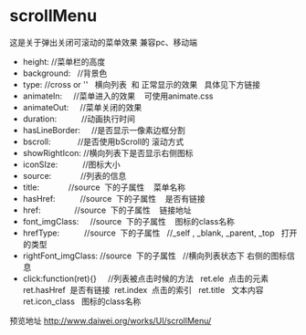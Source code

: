 # scrollMenu
这是关于弹出关闭可滚动的菜单效果   兼容pc、移动端

* height: 			      //菜单栏的高度
* background:         //背景色	
* type:  			        //cross  or ''   横向列表  和 正常显示的效果   具体见下方链接
* animateIn:          //菜单进入的效果    可使用animate.css
* animateOut:         //菜单关闭的效果
* duration:           //动画执行时间
* hasLineBorder:      //是否显示一像素边框分割
* bscroll:            //是否使用bScroll的 滚动方式
* showRightIcon:      //横向列表下是否显示右侧图标
* iconSIze:           //图标大小
* source:             //列表的信息
* title:              //source  下的子属性    菜单名称
* hasHref:            //source  下的子属性    是否有链接
* href:               //source  下的子属性    链接地址
* font_imgClass:      //source  下的子属性    图标的class名称  
* hrefType:           //source  下的子属性    //_self , _blank, _parent, _top   打开的类型
* rightFont_imgClass: //source  下的子属性    //横向列表状态下   右侧的图标信息
* click:function(ret){}     //列表被点击时候的方法   ret.ele  点击的元素   ret.hasHref  是否有链接  ret.index  点击的索引   ret.title   文本内容    ret.icon_class   图标的class名称


预览地址
http://www.daiwei.org/works/UI/scrollMenu/

